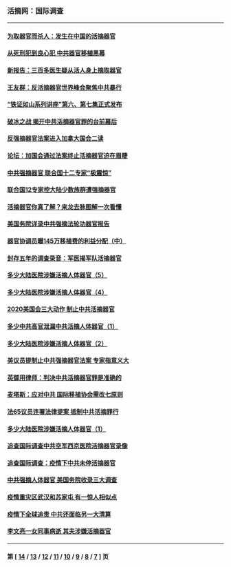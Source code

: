 ### 活摘网：国际调查
---
#### [为取器官而杀人：发生在中国的活摘器官](../../pages/nf5947/n13794731.md?09140430) 
#### [从死刑犯到良心犯 中共器官移植黑幕](../../pages/nf5947/n13764669.md?09140430) 
#### [新报告：三百多医生疑从活人身上摘取器官](../../pages/nf5947/n13703044.md?09140430) 
#### [王友群：反活摘器官世界峰会聚焦中共暴行](../../pages/nf5947/n13250738.md?09140430) 
#### [“铁证如山系列讲座”第六、第七集正式发布](../../pages/nf5947/n13106287.md?09140430) 
#### [破冰之战 揭开中共活摘器官罪的台前幕后](../../pages/nf5947/n13082457.md?09140430) 
#### [反强摘器官法案进入加拿大国会二读](../../pages/nf5947/n13033450.md?09140430) 
#### [论坛：加国会通过法案终止活摘器官迫在眉睫](../../pages/nf5947/n13029839.md?09140430) 
#### [中共强摘器官 联合国十二专家“极震惊”](../../pages/nf5947/n13024313.md?09140430) 
#### [联合国12专家控大陆少数族群遭强摘器官](../../pages/nf5947/n13023877.md?09140430) 
#### [活摘器官你真了解？来龙去脉图解一次看懂](../../pages/nf5947/n13013820.md?09140430) 
#### [美国务院详录中共强摘法轮功器官报告](../../pages/nf5947/n12944519.md?09140430) 
#### [器官协调员曝145万移植费的利益分配（中）](../../pages/nf5947/n12894547.md?09140430) 
#### [封存五年的调查录音：军医揭军队活摘器官](../../pages/nf5947/n12798692.md?09140430) 
#### [多少大陆医院涉嫌活摘人体器官（5）](../../pages/nf5947/n12768383.md?09140430) 
#### [多少大陆医院涉嫌活摘人体器官（4）](../../pages/nf5947/n12664434.md?09140430) 
#### [2020美国会三大动作 制止中共活摘器官](../../pages/nf5947/n12682004.md?09140430) 
#### [多少中共高官泄漏中共活摘人体器官（1）](../../pages/nf5947/n12671234.md?09140430) 
#### [多少大陆医院涉嫌活摘人体器官（2）](../../pages/nf5947/n12655589.md?09140430) 
#### [美议员提制止中共强摘器官法案 专家指意义大](../../pages/nf5947/n12630561.md?09140430) 
#### [英御用律师：判决中共活摘器官罪是准确的](../../pages/nf5947/n12580740.md?09140430) 
#### [麦塔斯：应对中共 国际移植协会需改七原则](../../pages/nf5947/n12514711.md?09140430) 
#### [法65议员连署法律提案 抵制中共活摘罪行](../../pages/nf5947/n12437047.md?09140430) 
#### [多少大陆医院涉嫌活摘人体器官（1）](../../pages/nf5947/n12414284.md?09140430) 
#### [追查国际调查中共空军西京医院活摘器官录像](../../pages/nf5947/n12348837.md?09140430) 
#### [追查国际调查：疫情下中共未停活摘器官](../../pages/nf5947/n12273415.md?09140430) 
#### [中共强摘人体器官 美国务院收录三大调查](../../pages/nf5947/n12181488.md?09140430) 
#### [疫情重灾区武汉和苏家屯 有一惊人相似点](../../pages/nf5947/n12150824.md?09140430) 
#### [疫情下全球追责 中共还面临另一大清算](../../pages/nf5947/n12070397.md?09140430) 
#### [李文亮一女同事病逝 其夫涉嫌活摘器官](../../pages/nf5947/n11957882.md?09140430) 

---
#### 第 [ [14](./14.md?09140430) / [13](./13.md?09140430) / [12](./12.md?09140430) / [11](./11.md?09140430) / [10](./10.md?09140430) / [9](./9.md?09140430) / [8](./8.md?09140430) / [7](./7.md?09140430) ] 页
